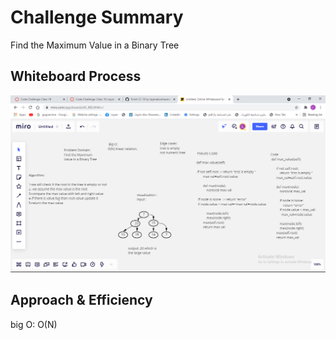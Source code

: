 # Challenge Summary
<!-- Description of the challenge -->
Find the Maximum Value in a Binary Tree


## Whiteboard Process
<!-- Embedded whiteboard image -->
![whiteboard](cc.png)


## Approach & Efficiency
<!-- What approach did you take? Why? What is the Big O space/time for this approach? -->
big O: O(N)
